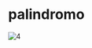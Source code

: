 # palindromo
![4](https://github.com/LeandroEsteban/palindromo/assets/127903058/26868e65-fb41-41fa-9d06-457bceef2ba7)
